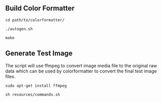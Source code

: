 ## Build Color Formatter
```
cd path/to/colorformatter/

./autogen.sh

make
```

## Generate Test Image
The script will use ffmpeg to convert image media file to the original raw data which can be used by colorformatter
to convert the final test image files.

```
sudo apt-get install ffmpeg

sh resources/commands.sh
```
